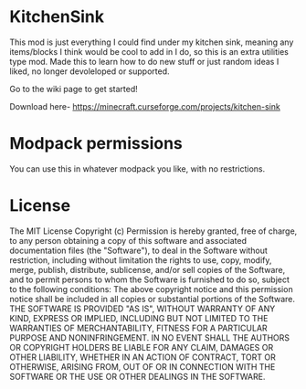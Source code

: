 # KitchenSink
This mod is just everything I could find under my kitchen sink, meaning any items/blocks I think would be cool to add in I do, so this is an extra utilities type mod.
Made this to learn how to do new stuff or just random ideas I liked, no longer devoleloped or supported.

Go to the wiki page to get started!    

Download here- https://minecraft.curseforge.com/projects/kitchen-sink

# Modpack permissions
You can use this in whatever modpack you like, with no restrictions.

# License
The MIT License Copyright (c) <year> <copyright holders> Permission is hereby granted, free of charge, to any person obtaining a copy of this software and associated documentation files (the "Software"), to deal in the Software without restriction, including without limitation the rights to use, copy, modify, merge, publish, distribute, sublicense, and/or sell copies of the Software, and to permit persons to whom the Software is furnished to do so, subject to the following conditions: The above copyright notice and this permission notice shall be included in all copies or substantial portions of the Software. THE SOFTWARE IS PROVIDED "AS IS", WITHOUT WARRANTY OF ANY KIND, EXPRESS OR IMPLIED, INCLUDING BUT NOT LIMITED TO THE WARRANTIES OF MERCHANTABILITY, FITNESS FOR A PARTICULAR PURPOSE AND NONINFRINGEMENT. IN NO EVENT SHALL THE AUTHORS OR COPYRIGHT HOLDERS BE LIABLE FOR ANY CLAIM, DAMAGES OR OTHER LIABILITY, WHETHER IN AN ACTION OF CONTRACT, TORT OR OTHERWISE, ARISING FROM, OUT OF OR IN CONNECTION WITH THE SOFTWARE OR THE USE OR OTHER DEALINGS IN THE SOFTWARE.
